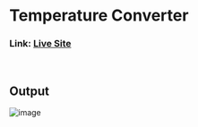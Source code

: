 
# Temperature Converter

### Link: [Live Site](https://kanurisathvika.github.io/Frontend_Projects/Temperature_Converter/index.html)

<br>

## Output

![image](https://github.com/KanuriSathvika/Frontend_Projects/assets/117982917/388edc5c-a294-465d-bb15-5cafab7f7f79)

